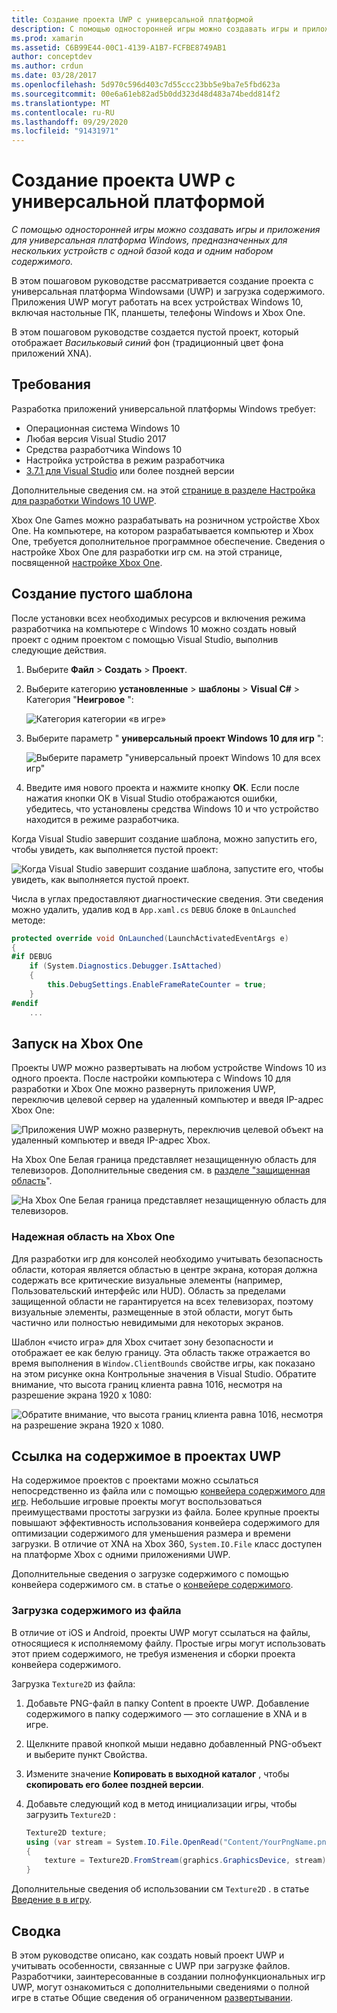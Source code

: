 ```yaml
---
title: Создание проекта UWP с универсальной платформой
description: С помощью односторонней игры можно создавать игры и приложения для универсальная платформа Windows, предназначенных для нескольких устройств с одной базой кода и одним набором содержимого.
ms.prod: xamarin
ms.assetid: C6B99E44-00C1-4139-A1B7-FCFBE8749AB1
author: conceptdev
ms.author: crdun
ms.date: 03/28/2017
ms.openlocfilehash: 5d970c596d403c7d55ccc23bb5e9ba7e5fbd623a
ms.sourcegitcommit: 00e6a61eb82ad5b0dd323d48d483a74bedd814f2
ms.translationtype: MT
ms.contentlocale: ru-RU
ms.lasthandoff: 09/29/2020
ms.locfileid: "91431971"
---
```

# <a name="creating-a-monogame-uwp-project"></a>Создание проекта UWP с универсальной платформой

_С помощью односторонней игры можно создавать игры и приложения для универсальная платформа Windows, предназначенных для нескольких устройств с одной базой кода и одним набором содержимого._

В этом пошаговом руководстве рассматривается создание проекта с универсальная платформа Windowsами (UWP) и загрузка содержимого. Приложения UWP могут работать на всех устройствах Windows 10, включая настольные ПК, планшеты, телефоны Windows и Xbox One.

В этом пошаговом руководстве создается пустой проект, который отображает *Васильковый синий* фон (традиционный цвет фона приложений XNA).

## <a name="requirements"></a>Требования

Разработка приложений универсальной платформы Windows требует:

- Операционная система Windows 10
- Любая версия Visual Studio 2017
- Средства разработчика Windows 10
- Настройка устройства в режим разработчика
- [3.7.1 для Visual Studio](http://community.monogame.net/t/monogame-3-7-1-release/11173) или более поздней версии

Дополнительные сведения см. на этой [странице в разделе Настройка для разработки Windows 10 UWP](/windows/uwp/get-started/get-set-up).

Xbox One Games можно разрабатывать на розничном устройстве Xbox One. На компьютере, на котором разрабатывается компьютер и Xbox One, требуется дополнительное программное обеспечение. Сведения о настройке Xbox One для разработки игр см. на этой странице, посвященной [настройке Xbox One](/windows/uwp/xbox-apps/).

## <a name="creating-an-empty-template"></a>Создание пустого шаблона

После установки всех необходимых ресурсов и включения режима разработчика на компьютере с Windows 10 можно создать новый проект с одним проектом с помощью Visual Studio, выполнив следующие действия.

1. Выберите **Файл** > **Создать** > **Проект**.
1. Выберите категорию **установленные**  >  **шаблоны**  >  **Visual C#**  >  Категория "**Неигровое** ":

    ![Категория категории «в игре»](uwp-images/image1.png)

1. Выберите параметр " **универсальный проект Windows 10 для игр** ":

    ![Выберите параметр "универсальный проект Windows 10 для всех игр"](uwp-images/image2.png)

1. Введите имя нового проекта и нажмите кнопку **ОК**.
Если после нажатия кнопки ОК в Visual Studio отображаются ошибки, убедитесь, что установлены средства Windows 10 и что устройство находится в режиме разработчика.

Когда Visual Studio завершит создание шаблона, можно запустить его, чтобы увидеть, как выполняется пустой проект:

![Когда Visual Studio завершит создание шаблона, запустите его, чтобы увидеть, как выполняется пустой проект.](uwp-images/image3.png)

Числа в углах предоставляют диагностические сведения. Эти сведения можно удалить, удалив код в `App.xaml.cs` `DEBUG` блоке в `OnLaunched` методе:

```csharp
protected override void OnLaunched(LaunchActivatedEventArgs e)
{
#if DEBUG
    if (System.Diagnostics.Debugger.IsAttached)
    {
        this.DebugSettings.EnableFrameRateCounter = true;
    }
#endif
    ...
```

## <a name="running-on-xbox-one"></a>Запуск на Xbox One

Проекты UWP можно развертывать на любом устройстве Windows 10 из одного проекта. После настройки компьютера с Windows 10 для разработки и Xbox One можно развернуть приложения UWP, переключив целевой сервер на удаленный компьютер и введя IP-адрес Xbox One:

![Приложения UWP можно развернуть, переключив целевой объект на удаленный компьютер и введя IP-адрес Xbox.](uwp-images/remote.png)

На Xbox One Белая граница представляет незащищенную область для телевизоров. Дополнительные сведения см. в [разделе "защищенная область](#safe-area-on-xbox-one)".

![На Xbox One Белая граница представляет незащищенную область для телевизоров.](uwp-images/safearea.png)

### <a name="safe-area-on-xbox-one"></a>Надежная область на Xbox One

Для разработки игр для консолей необходимо учитывать безопасность области, которая является областью в центре экрана, которая должна содержать все критические визуальные элементы (например, Пользовательский интерфейс или HUD). Область за пределами защищенной области не гарантируется на всех телевизорах, поэтому визуальные элементы, размещенные в этой области, могут быть частично или полностью невидимыми для некоторых экранов.

Шаблон «чисто игра» для Xbox считает зону безопасности и отображает ее как белую границу. Эта область также отражается во время выполнения в `Window.ClientBounds` свойстве игры, как показано на этом рисунке окна Контрольные значения в Visual Studio. Обратите внимание, что высота границ клиента равна 1016, несмотря на разрешение экрана 1920 x 1080:

![Обратите внимание, что высота границ клиента равна 1016, несмотря на разрешение экрана 1920 x 1080.](uwp-images/clientbounds.png)

## <a name="referencing-content-in-uwp-projects"></a>Ссылка на содержимое в проектах UWP

На содержимое проектов с проектами можно ссылаться непосредственно из файла или с помощью [конвейера содержимого для игр](https://github.com/xamarin/docs-archive/blob/master/Docs/CocosSharp/content-pipeline/introduction.md). Небольшие игровые проекты могут воспользоваться преимуществами простоты загрузки из файла. Более крупные проекты повышают эффективность использования конвейера содержимого для оптимизации содержимого для уменьшения размера и времени загрузки. В отличие от XNA на Xbox 360, `System.IO.File` класс доступен на платформе Xbox с одними приложениями UWP.

Дополнительные сведения о загрузке содержимого с помощью конвейера содержимого см. в статье о [конвейере содержимого](https://github.com/xamarin/docs-archive/blob/master/Docs/CocosSharp/content-pipeline/introduction.md).

### <a name="loading-content-from-file"></a>Загрузка содержимого из файла

В отличие от iOS и Android, проекты UWP могут ссылаться на файлы, относящиеся к исполняемому файлу. Простые игры могут использовать этот прием содержимого, не требуя изменения и сборки проекта конвейера содержимого.

Загрузка `Texture2D` из файла:

1. Добавьте PNG-файл в папку Content в проекте UWP. Добавление содержимого в папку содержимого — это соглашение в XNA и в игре.
1. Щелкните правой кнопкой мыши недавно добавленный PNG-объект и выберите пункт Свойства.
1. Измените значение **Копировать в выходной каталог** , чтобы **скопировать его более поздней версии**.
1. Добавьте следующий код в метод инициализации игры, чтобы загрузить `Texture2D` :

    ```csharp
    Texture2D texture;
    using (var stream = System.IO.File.OpenRead("Content/YourPngName.png"))
    {
        texture = Texture2D.FromStream(graphics.GraphicsDevice, stream);
    }
    ```

Дополнительные сведения об использовании см `Texture2D` . в статье [Введение в в игру](~/graphics-games/monogame/introduction/index.md).

## <a name="summary"></a>Сводка

В этом руководстве описано, как создать новый проект UWP и учитывать особенности, связанные с UWP при загрузке файлов. Разработчики, заинтересованные в создании полнофункциональных игр UWP, могут ознакомиться с дополнительными сведениями о полной игре в статье Общие сведения об ограниченном [развертывании](~/graphics-games/monogame/introduction/index.md).